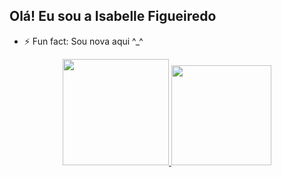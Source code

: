 ## Olá! Eu sou a Isabelle Figueiredo

- ⚡ Fun fact: Sou nova aqui ^_^

<div align="center">
  <a href="https://github.com/IsaFigueiredo">
  <img height="170em" src="https://github-readme-stats.vercel.app/api?username=IsaFigueiredo&show_icons=true&theme=panda&include_all_commits=true&count_private=true"/>
  <img height="160em" src="https://github-readme-stats.vercel.app/api/top-langs/?username=IsaFigueiredo&layout=compact&langs_count=7&theme=panda"/>
</div>
  
  ##
  
